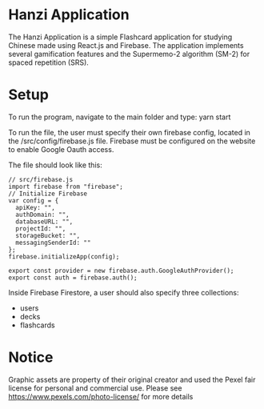 # Hanzi Application

The Hanzi Application is a simple Flashcard application for studying Chinese made using React.js and Firebase. The application implements several gamification features and the Supermemo-2 algorithm (SM-2) for spaced repetition (SRS).

# Setup
To run the program, navigate to the main folder and type:
    yarn start

To run the file, the user must specify their own firebase config, located in the /src/config/firebase.js file. Firebase must be configured on the website to enable Google Oauth access. 

The file should look like this: 

    // src/firebase.js
    import firebase from "firebase";
    // Initialize Firebase
    var config = {
      apiKey: "",
      authDomain: "",
      databaseURL: "",
      projectId: "",
      storageBucket: "",
      messagingSenderId: ""
    };
    firebase.initializeApp(config);

    export const provider = new firebase.auth.GoogleAuthProvider();
    export const auth = firebase.auth();

Inside Firebase Firestore, a user should also specify three collections:
+ users
+ decks
+ flashcards

# Notice
Graphic assets are property of their original creator and used the Pexel fair license for personal and commercial use. Please see https://www.pexels.com/photo-license/ for more details
